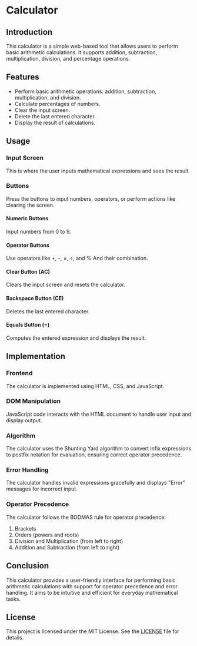# Calculator

## Introduction
This calculator is a simple web-based tool that allows users to perform basic arithmetic calculations. It supports addition, subtraction, multiplication, division, and percentage operations.

## Features
- Perform basic arithmetic operations: addition, subtraction, multiplication, and division.
- Calculate percentages of numbers.
- Clear the input screen.
- Delete the last entered character.
- Display the result of calculations.

## Usage
### Input Screen
This is where the user inputs mathematical expressions and sees the result.

### Buttons
Press the buttons to input numbers, operators, or perform actions like clearing the screen.

#### Numeric Buttons
Input numbers from 0 to 9.

#### Operator Buttons
Use operators like +, -, ×, ÷, and % 
And their combination.

#### Clear Button (AC)
Clears the input screen and resets the calculator.

#### Backspace Button (CE)
Deletes the last entered character.

#### Equals Button (=)
Computes the entered expression and displays the result.

## Implementation
### Frontend
The calculator is implemented using HTML, CSS, and JavaScript.

### DOM Manipulation
JavaScript code interacts with the HTML document to handle user input and display output.

### Algorithm
The calculator uses the Shunting Yard algorithm to convert infix expressions to postfix notation for evaluation, ensuring correct operator precedence.

### Error Handling
The calculator handles invalid expressions gracefully and displays "Error" messages for incorrect input.

### Operator Precedence
The calculator follows the BODMAS rule for operator precedence:

1. Brackets
2. Orders (powers and roots)
3. Division and Multiplication (from left to right)
4. Addition and Subtraction (from left to right)

## Conclusion
This calculator provides a user-friendly interface for performing basic arithmetic calculations with support for operator precedence and error handling. It aims to be intuitive and efficient for everyday mathematical tasks.


## License
This project is licensed under the MIT License. See the [LICENSE](LICENSE) file for details.
